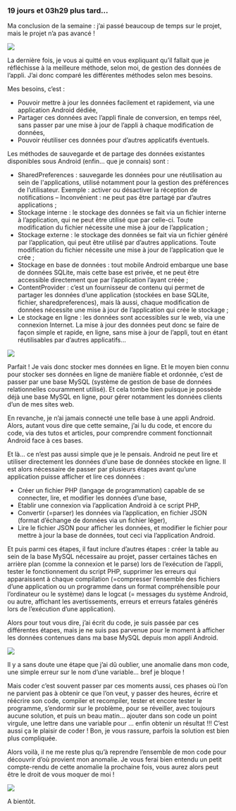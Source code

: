 ### 19 jours et 03h29 plus tard...

Ma conclusion de la semaine : j’ai passé beaucoup de temps sur le projet, mais le projet n’a pas avancé !

<img src = "http://www.reactiongifs.com/r/prc.gif"/>

La dernière fois, je vous ai quitté en vous expliquant qu’il fallait que je réfléchisse à la meilleure méthode, selon moi, de gestion des données de l’appli. J’ai donc comparé les différentes méthodes selon mes besoins.

Mes besoins, c’est :

-	Pouvoir mettre à jour les données facilement et rapidement, via une application Android dédiée,
-	Partager ces données avec l’appli finale de conversion, en temps réel, sans passer par une mise à jour de l’appli à chaque modification de données,
-	Pouvoir réutiliser ces données pour d’autres applicatifs éventuels.

Les méthodes de sauvegarde et de partage des données existantes disponibles sous Android (enfin… que je connais) sont :

-	SharedPreferences : sauvegarde les données pour une réutilisation au sein de l'applications, utilisé notamment pour la gestion des préférences de l’utilisateur. Exemple : activer ou désactiver la réception de notifications – Inconvénient : ne peut pas être partagé par d’autres applications ;
-	Stockage interne : le stockage des données se fait via un fichier interne à l’application, qui ne peut être utilisé que par celle-ci. Toute modification du fichier nécessite une mise à jour de l’application ;
-	Stockage externe : le stockage des données se fait via un fichier généré par l’application, qui peut être utilisé par d’autres applications. Toute modification du fichier nécessite une mise à jour de l’application que le crée ;
-	Stockage en base de données : tout mobile Android embarque une base de données SQLite, mais cette base est privée, et ne peut être accessible directement que par l’application l’ayant créée ;
-	ContentProvider : c’est un fournisseur de contenu qui permet de partager les données d’une application (stockées en base SQLite, fichier, sharedpreferences), mais là aussi, chaque modification de données nécessite une mise à jour de l’application qui crée le stockage ;
-	<span class="highlight-span">Le stockage en ligne : les données sont accessibles sur le web, via une connexion Internet. La mise à jour des données peut donc se faire de façon simple et rapide, en ligne, sans mise à jour de l’appli, tout en étant réutilisables par d’autres applicatifs…</span>

<img src="http://www.reactiongifs.com/r/hsk.gif"/>

Parfait ! Je vais donc stocker mes données en ligne. Et le moyen bien connu pour stocker ses données en ligne de manière fiable et ordonnée, c’est de passer par une <span class="highlight-span">base MySQL</span> (système de gestion de base de données relationnelles couramment utilisé). Et cela tombe bien puisque je possède déjà une base MySQL en ligne, pour gérer notamment les données clients d’un de mes sites web.

En revanche, je n’ai jamais connecté une telle base à une appli Android. Alors, autant vous dire que cette semaine, j’ai lu du code, et encore du code, via des tutos et articles, pour comprendre comment fonctionnait Android face à ces bases.

Et là… ce n’est pas aussi simple que je le pensais. Android ne peut lire et utiliser directement les données d’une base de données stockée en ligne. Il est alors nécessaire de passer par plusieurs étapes avant qu’une application puisse afficher et lire ces données :

-	Créer un <span class="highlight-span">fichier PHP</span> (langage de programmation) capable de se connecter, lire, et modifier les données d’une base,
-	Etablir une connexion via l’application Android à ce script PHP,
-	Convertir (=parser) les données via l’application, en <span class="highlight-span">fichier JSON</span> (format d’échange de données via un fichier léger),
-	Lire le fichier JSON pour afficher les données, et modifier le fichier pour mettre à jour la base de données, tout ceci via l’application Android.

Et puis parmi ces étapes, il faut inclure d’autres étapes : créer la table au sein de la base MySQL nécessaire au projet, passer certaines tâches en arrière plan (comme la connexion et le parse) lors de l’exécution de l’appli, tester le fonctionnement du script PHP, supprimer les erreurs qui apparaissent à chaque <span class="highlight-span">compilation</span> (=compresser l’ensemble des fichiers d’une application ou un programme dans un format compréhensible pour l’ordinateur ou le système) dans le <span class="highlight-span">logcat</span> (= messages du système Android, ou autre, affichant les avertissements, erreurs et erreurs fatales générés lors de l’exécution d’une application).


Alors pour tout vous dire, j’ai écrit du code, je suis passée par ces différentes étapes, mais je ne suis pas parvenue pour le moment à afficher les données contenues dans ma base MySQL depuis mon appli Android.

<img src="http://www.reactiongifs.com/r/dsppntmnt.gif "/>

Il y a sans doute une étape que j’ai dû oublier, une anomalie dans mon code, une simple erreur sur le nom d’une variable… bref je bloque !

Mais coder c’est souvent passer par ces moments aussi, ces phases où l’on ne parvient pas à obtenir ce que l’on veut, y passer des heures, écrire et réécrire son code, compiler et recompiler, tester et encore tester le programme, s’endormir sur le problème, pour se réveiller, avec toujours aucune solution, et puis <span class="highlight-span">un beau matin</span>… ajouter dans son code un point virgule, une lettre dans une variable pour … enfin obtenir un résultat !!! C’est aussi ça le plaisir de coder ! Bon, je vous rassure, parfois la solution est bien plus compliquée.

Alors voilà, il ne me reste plus qu’à reprendre l’ensemble de mon code pour découvrir d’où provient mon anomalie. Je vous ferai bien entendu un petit compte-rendu de cette anomalie la prochaine fois, vous aurez alors peut être le droit de vous moquer de moi !

<img src="http://www.reactiongifs.com/r/pat1.gif"/>

A bientôt.
